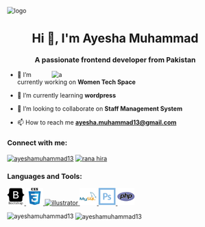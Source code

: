 ![logo](https://github.com/ayeshamuhammad13/ayeshamuhammad13/blob/main/AYESHA%20(3).png)
<h1 align="center">Hi 👋, I'm Ayesha Muhammad</h1>
<h3 align="center">A passionate frontend developer from Pakistan</h3>

<img align ="right" alt ="a" width = "400" src ="https://gifdb.com/images/high/coding-girl-animation-fe7t4gejurmtof8v.webp" />

- 🔭 I’m currently working on **Women Tech Space**

- 🌱 I’m currently learning **wordpress**

- 👯 I’m looking to collaborate on **Staff Management System**

- 📫 How to reach me **ayesha.muhammad13@gmail.com**

<h3 align="left">Connect with me:</h3>
<p align="left">
<a href="https://linkedin.com/in/ayeshamuhammad13" target="blank"><img align="center" src="https://raw.githubusercontent.com/rahuldkjain/github-profile-readme-generator/master/src/images/icons/Social/linked-in-alt.svg" alt="ayeshamuhammad13" height="30" width="40" /></a>
<a href="https://fb.com/rana hira" target="blank"><img align="center" src="https://raw.githubusercontent.com/rahuldkjain/github-profile-readme-generator/master/src/images/icons/Social/facebook.svg" alt="rana hira" height="30" width="40" /></a>
</p>

<h3 align="left">Languages and Tools:</h3>
<p align="left"> <a href="https://getbootstrap.com" target="_blank" rel="noreferrer"> <img src="https://raw.githubusercontent.com/devicons/devicon/master/icons/bootstrap/bootstrap-plain-wordmark.svg" alt="bootstrap" width="40" height="40"/> </a> <a href="https://www.w3schools.com/css/" target="_blank" rel="noreferrer"> <img src="https://raw.githubusercontent.com/devicons/devicon/master/icons/css3/css3-original-wordmark.svg" alt="css3" width="40" height="40"/> </a> <a href="https://www.adobe.com/in/products/illustrator.html" target="_blank" rel="noreferrer"> <img src="https://www.vectorlogo.zone/logos/adobe_illustrator/adobe_illustrator-icon.svg" alt="illustrator" width="40" height="40"/> </a> <a href="https://www.mysql.com/" target="_blank" rel="noreferrer"> <img src="https://raw.githubusercontent.com/devicons/devicon/master/icons/mysql/mysql-original-wordmark.svg" alt="mysql" width="40" height="40"/> </a> <a href="https://www.photoshop.com/en" target="_blank" rel="noreferrer"> <img src="https://raw.githubusercontent.com/devicons/devicon/master/icons/photoshop/photoshop-line.svg" alt="photoshop" width="40" height="40"/> </a> <a href="https://www.php.net" target="_blank" rel="noreferrer"> <img src="https://raw.githubusercontent.com/devicons/devicon/master/icons/php/php-original.svg" alt="php" width="40" height="40"/> </a> </p>

<p><img align="left" src="https://github-readme-stats.vercel.app/api/top-langs?username=ayeshamuhammad13&show_icons=true&locale=en&layout=compact" alt="ayeshamuhammad13" /></p>

<p>&nbsp;<img align="center" src="https://github-readme-stats.vercel.app/api?username=ayeshamuhammad13&show_icons=true&locale=en" alt="ayeshamuhammad13" /></p>
